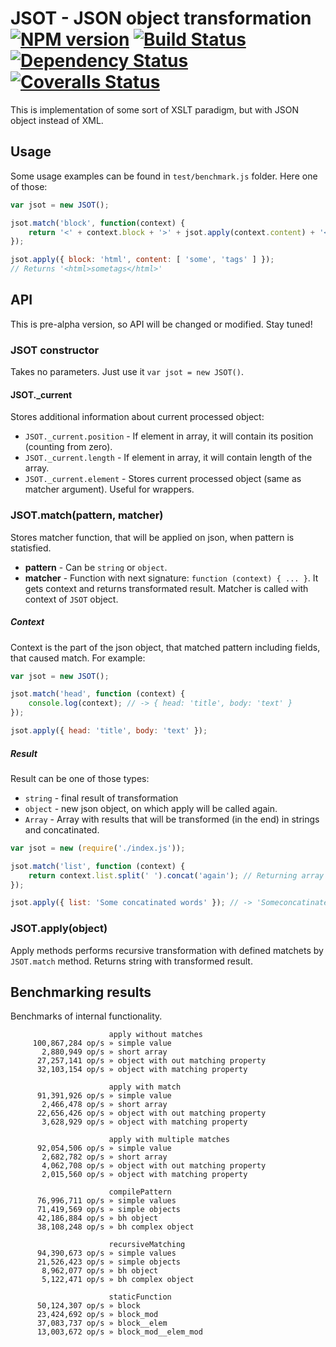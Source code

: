 # JSOT - JSON object transformation [![NPM version][npm-image]][npm-url] [![Build Status][travis-image]][travis-url] [![Dependency Status][depstat-image]][depstat-url] [![Coveralls Status][coveralls-image]][coveralls-url]

This is implementation of some sort of XSLT paradigm, but with JSON object instead of XML.

## Usage

Some usage examples can be found in `test/benchmark.js` folder. Here one of those:

```js
var jsot = new JSOT();

jsot.match('block', function(context) {
    return '<' + context.block + '>' + jsot.apply(context.content) + '</' + context.block + '>';
});

jsot.apply({ block: 'html', content: [ 'some', 'tags' ] });
// Returns '<html>sometags</html>'
```


## API

This is pre-alpha version, so API will be changed or modified. Stay tuned!

### JSOT constructor

Takes no parameters. Just use it `var jsot = new JSOT()`.

#### JSOT._current

Stores additional information about current processed object:

 * `JSOT._current.position` - If element in array, it will contain its position (counting from zero).
 * `JSOT._current.length` - If element in array, it will contain length of the array.
 * `JSOT._current.element` - Stores current processed object (same as matcher argument). Useful for wrappers.

### JSOT.match(pattern, matcher)

Stores matcher function, that will be applied on json, when pattern is statisfied.

* __pattern__ - Can be `string` or `object`.
* __matcher__ - Function with next signature: `function (context) { ... }`. It gets context and returns transformated result. Matcher is called with context of `JSOT` object.

##### Context

Context is the part of the json object, that matched pattern including fields, that caused match. For example:

```js
var jsot = new JSOT();

jsot.match('head', function (context) {
    console.log(context); // -> { head: 'title', body: 'text' }
});

jsot.apply({ head: 'title', body: 'text' });
```

##### Result

Result can be one of those types:

 * `string` - final result of transformation
 * `object` - new json object, on which apply will be called again.
 * `Array` - Array with results that will be transformed (in the end) in strings and concatinated.

```js
var jsot = new (require('./index.js'));

jsot.match('list', function (context) {
    return context.list.split(' ').concat('again'); // Returning array
});

jsot.apply({ list: 'Some concatinated words' }); // -> 'Someconcatinatedwordsagain'
```

### JSOT.apply(object)

Apply methods performs recursive transformation with defined matchets by `JSOT.match` method.
Returns string with transformed result.

## Benchmarking results

Benchmarks of internal functionality.

```
                      apply without matches
     100,867,284 op/s » simple value
       2,880,949 op/s » short array
      27,257,141 op/s » object with out matching property
      32,103,154 op/s » object with matching property

                      apply with match
      91,391,926 op/s » simple value
       2,466,478 op/s » short array
      22,656,426 op/s » object with out matching property
       3,628,929 op/s » object with matching property

                      apply with multiple matches
      92,054,506 op/s » simple value
       2,682,782 op/s » short array
       4,062,708 op/s » object with out matching property
       2,015,560 op/s » object with matching property

                      compilePattern
      76,996,711 op/s » simple values
      71,419,569 op/s » simple objects
      42,186,884 op/s » bh object
      38,108,248 op/s » bh complex object

                      recursiveMatching
      94,390,673 op/s » simple values
      21,526,423 op/s » simple objects
       8,962,077 op/s » bh object
       5,122,471 op/s » bh complex object

                      staticFunction
      50,124,307 op/s » block
      23,424,692 op/s » block_mod
      37,083,737 op/s » block__elem
      13,003,672 op/s » block_mod__elem_mod
```

[npm-url]: https://npmjs.org/package/jsot
[npm-image]: http://img.shields.io/npm/v/jsot.svg

[travis-url]: https://travis-ci.org/floatdrop/jsot
[travis-image]: http://img.shields.io/travis/floatdrop/jsot.svg

[depstat-url]: https://david-dm.org/floatdrop/jsot
[depstat-image]: https://david-dm.org/floatdrop/jsot.svg?theme=shields.io

[coveralls-url]: https://coveralls.io/r/floatdrop/jsot
[coveralls-image]: http://img.shields.io/coveralls/floatdrop/jsot/master.svg
